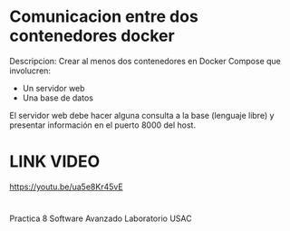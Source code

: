 # Comunicacion entre dos contenedores docker

Descripcion: 
    Crear al menos dos contenedores en Docker Compose que involucren:
   -  Un servidor web
   - Una base de datos 

El servidor web debe hacer alguna consulta a la base (lenguaje libre) y presentar información en el puerto 8000 del host. 

# LINK VIDEO
https://youtu.be/ua5e8Kr45vE

#
Practica 8
Software Avanzado
Laboratorio
USAC
